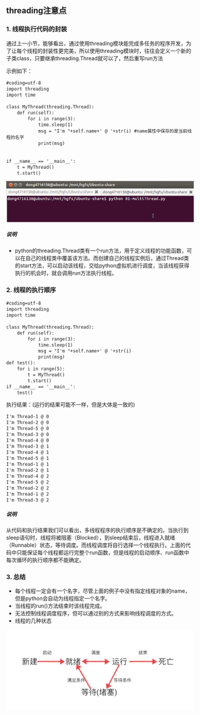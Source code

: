 ## threading注意点
### 1. 线程执行代码的封装
通过上一小节，能够看出，通过使用threading模块能完成多任务的程序开发，为了让每个线程的封装性更完美，所以使用threading模块时，往往会定义一个新的子类class，只要继承threading.Thread就可以了，然后重写run方法

示例如下：

    #coding=utf-8
    import threading
    import time

    class MyThread(threading.Thread):
        def run(self):
            for i in range(3):
                time.sleep(1)
                msg = "I'm "+self.name+' @ '+str(i) #name属性中保存的是当前线程的名字
                print(msg)


    if __name__ == '__main__':
        t = MyThread()
        t.start()

![alt文本](Images/19.gif "Title")

##### 说明
+ python的threading.Thread类有一个run方法，用于定义线程的功能函数，可以在自己的线程类中覆盖该方法。而创建自己的线程实例后，通过Thread类的start方法，可以启动该线程，交给python虚拟机进行调度，当该线程获得执行的机会时，就会调用run方法执行线程。

### 2. 线程的执行顺序
    #coding=utf-8
    import threading
    import time

    class MyThread(threading.Thread):
        def run(self):
            for i in range(3):
                time.sleep(1)
                msg = "I'm "+self.name+' @ '+str(i)
                print(msg)
    def test():
        for i in range(5):
            t = MyThread()
            t.start()
    if __name__ == '__main__':
        test()

执行结果：(运行的结果可能不一样，但是大体是一致的)

    I'm Thread-1 @ 0
    I'm Thread-2 @ 0
    I'm Thread-5 @ 0
    I'm Thread-3 @ 0
    I'm Thread-4 @ 0
    I'm Thread-3 @ 1
    I'm Thread-4 @ 1
    I'm Thread-5 @ 1
    I'm Thread-1 @ 1
    I'm Thread-2 @ 1
    I'm Thread-4 @ 2
    I'm Thread-5 @ 2
    I'm Thread-2 @ 2
    I'm Thread-1 @ 2
    I'm Thread-3 @ 2
##### 说明
从代码和执行结果我们可以看出，多线程程序的执行顺序是不确定的。当执行到sleep语句时，线程将被阻塞（Blocked），到sleep结束后，线程进入就绪（Runnable）状态，等待调度。而线程调度将自行选择一个线程执行。上面的代码中只能保证每个线程都运行完整个run函数，但是线程的启动顺序、run函数中每次循环的执行顺序都不能确定。

### 3. 总结
+ 每个线程一定会有一个名字，尽管上面的例子中没有指定线程对象的name，但是python会自动为线程指定一个名字。
+ 当线程的run()方法结束时该线程完成。
+ 无法控制线程调度程序，但可以通过别的方式来影响线程调度的方式。
+ 线程的几种状态

![alt文本](Images/Snip20160830_3.png "Title")
